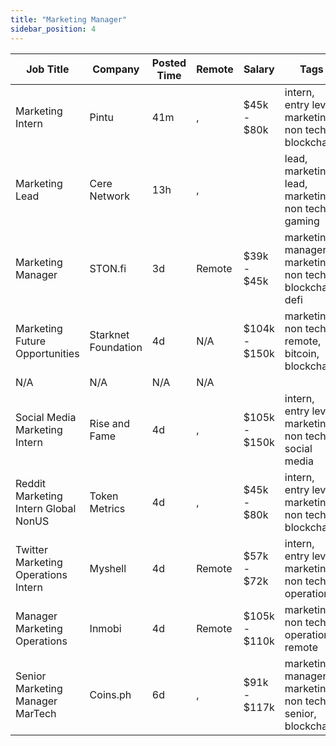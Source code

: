 ```yaml
---
title: "Marketing Manager"
sidebar_position: 4
---
```


| Job Title | Company | Posted Time | Remote | Salary | Tags | Apply Link |
|-----------|---------|-------------|--------|--------|------|------------|
| Marketing Intern | Pintu | 41m | , | $45k - $80k | intern, entry level, marketing, non tech, blockchain | [Apply](https://web3.career/marketing-intern-pintu/107586) |
| Marketing Lead | Cere Network | 13h | , |  | lead, marketing lead, marketing, non tech, gaming | [Apply](https://web3.career/marketing-lead-cere-network/78887) |
| Marketing Manager | STON.fi | 3d | Remote | $39k - $45k | marketing manager, marketing, non tech, blockchain, defi | [Apply](https://web3.career/marketing-manager-ston-fi/107459) |
| Marketing Future Opportunities | Starknet Foundation | 4d | N/A | $104k - $150k | marketing, non tech, remote, bitcoin, blockchain | [Apply](https://web3.career/marketing-future-opportunities-starknet/107401) |
| N/A | N/A | N/A | N/A |  |  | [Apply](https://web3.career/metana) |
| Social Media Marketing Intern | Rise and Fame | 4d | , | $105k - $150k | intern, entry level, marketing, non tech, social media | [Apply](https://web3.career/social-media-marketing-intern-riseandfame/107388) |
| Reddit Marketing Intern Global NonUS | Token Metrics | 4d | , | $45k - $80k | intern, entry level, marketing, non tech, blockchain | [Apply](https://web3.career/reddit-marketing-intern-global-non-us-tokenmetrics/107366) |
| Twitter Marketing Operations Intern | Myshell | 4d | Remote | $57k - $72k | intern, entry level, marketing, non tech, operations | [Apply](https://web3.career/twitter-marketing-operations-intern-myshell/107359) |
| Manager Marketing Operations | Inmobi | 4d | Remote | $105k - $110k | marketing, non tech, operations, remote | [Apply](https://web3.career/manager-marketing-operations-inmobi/99742) |
| Senior Marketing Manager MarTech | Coins.ph | 6d | , | $91k - $117k | marketing manager, marketing, non tech, senior, blockchain | [Apply](https://web3.career/senior-marketing-manager-martech-coins/107249) |
